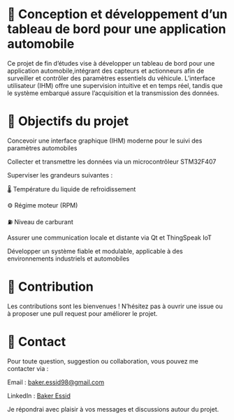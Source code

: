 # 🚗 Conception et développement d’un tableau de bord pour une application automobile
Ce projet de fin d’études vise à développer un tableau de bord pour une application automobile,intégrant des capteurs
et actionneurs afin de surveiller et contrôler des paramètres essentiels du véhicule. L’interface utilisateur (IHM)
offre une supervision intuitive et en temps réel, tandis que le système embarqué assure l’acquisition et la transmission 
des données.

# 📌 Objectifs du projet

Concevoir une interface graphique (IHM) moderne pour le suivi des paramètres automobiles

Collecter et transmettre les données via un microcontrôleur STM32F407

Superviser les grandeurs suivantes :

🌡️ Température du liquide de refroidissement

⚙️ Régime moteur (RPM)

⛽ Niveau de carburant

Assurer une communication locale et distante via Qt et ThingSpeak IoT

Développer un système fiable et modulable, applicable à des environnements industriels et automobiles

# 🤝 Contribution
Les contributions sont les bienvenues !
N’hésitez pas à ouvrir une issue ou à proposer une pull request pour améliorer le projet.

# 📧 Contact
Pour toute question, suggestion ou collaboration, vous pouvez me contacter via :

Email : baker.essid98@gmail.com

LinkedIn : [Baker Essid](https://www.linkedin.com/in/baker-essid-b27b311b9/overlay/about-this-profile/?lipi=urn%3Ali%3Apage%3Ad_flagship3_profile_view_base%3Bgh8EYV5MTL%2BDU11rWtcMPA%3D%3D)

Je répondrai avec plaisir à vos messages et discussions autour du projet.
